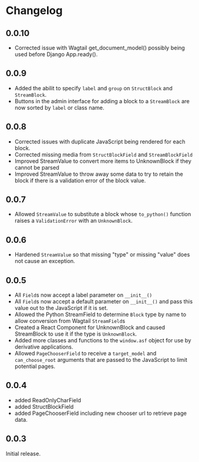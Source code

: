 # Changelog

## 0.0.10

* Corrected issue with Wagtail get_document_model() possibly being used before Django App.ready().

## 0.0.9

* Added the abilit to specify `label` and `group` on `StructBlock` and `StreamBlock`.
* Buttons in the admin interface for adding a block to a `StreamBlock` are now sorted by `label` or class name.

## 0.0.8

* Corrected issues with duplicate JavaScript being rendered for each block.
* Corrected missing media from `StructBlockField` and `StreamBlockField`
* Improved StreamValue to convert more items to UnknownBlock if they cannot be parsed
* Improved StreamValue to throw away some data to try to retain the block if there is a validation error of the block value.

## 0.0.7

* Allowed `StreamValue` to substitute a block whose `to_python()` function raises a `ValidationError` with an `UnknownBlock`.

## 0.0.6

* Hardened `StreamValue` so that missing "type" or missing "value" does not cause an exception.

## 0.0.5

* All `Field`s now accept a label parameter on `__init__()`
* All `Field`s now accept a default parameter on `__init__()` and pass this value out to the JavaScript if it is set.
* Allowed the Python StreamField to determine `Block` type by name to allow conversion from Wagtail `StreamField`s
* Created a React Component for UnknownBlock and caused StreamBlock to use it if the type is `UnknownBlock`.
* Added more classes and functions to the `window.asf` object for use by derivative applications.
* Allowed `PageChooserField` to receive a `target_model` and `can_choose_root` arguments that are passed to the JavaScript to limit potential pages.

## 0.0.4

* added ReadOnlyCharField
* added StructBlockField
* added PageChooserField including new chooser url to retrieve page data.

## 0.0.3

Initial release.